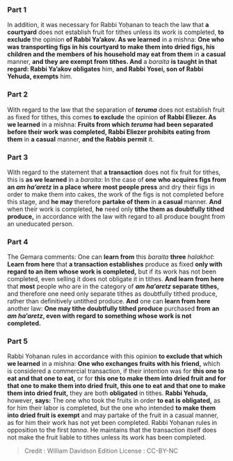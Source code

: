 
### Part 1
In addition, it was necessary for Rabbi Yoḥanan to teach the law that <b>a courtyard</b> does not establish fruit for tithes unless its work is completed, <b>to exclude</b> the opinion <b>of Rabbi Ya’akov. As we learned</b> in a mishna: <b>One who was transporting figs in his courtyard to make them into dried figs, his children and the members of his household may eat from them</b> in <b>a casual</b> manner, <b>and they are exempt from tithes. And</b> a <i>baraita</i> <b>is taught in that regard: Rabbi Ya’akov obligates</b> him, <b>and Rabbi Yosei, son of Rabbi Yehuda, exempts</b> him.

### Part 2
With regard to the law that the separation of <b><i>teruma</i></b> does not establish fruit as fixed for tithes, this comes <b>to exclude</b> the opinion <b>of Rabbi Eliezer. As we learned</b> in a mishna: <b>Fruits from which <i>teruma</i> had been separated before their work was completed, Rabbi Eliezer prohibits eating from them</b> in <b>a casual</b> manner, <b>and the Rabbis permit</b> it.

### Part 3
With regard to the statement that <b>a transaction</b> does not fix fruit for tithes, this is <b>as we learned</b> in a <i>baraita</i>: In the case of <b>one who acquires figs from an <i>am ha’aretz</i> in a place where most people press</b> and dry their figs in order to make them into cakes, the work of the figs is not completed before this stage, and <b>he may</b> therefore <b>partake of them</b> in <b>a casual</b> manner. <b>And</b> when their work is completed, <b>he</b> need only <b>tithe them as doubtfully tithed produce,</b> in accordance with the law with regard to all produce bought from an uneducated person.

### Part 4
The Gemara comments: One can <b>learn from</b> this <i>baraita</i> <b>three</b> <i>halakhot</i>: <b>Learn from here</b> that <b>a transaction establishes</b> produce as fixed <b>only with regard to an item whose work is completed,</b> but if its work has not been completed, even selling it does not obligate it in tithes. <b>And learn from here</b> that <b>most</b> people who are in the category of <b><i>am ha’aretz</i> separate tithes,</b> and therefore one need only separate tithes as doubtfully tithed produce, rather than definitively untithed produce. <b>And</b> one can <b>learn from here</b> another law: <b>One may tithe doubtfully tithed produce</b> purchased <b>from an <i>am ha’aretz</i>, even with regard to something whose work is not completed.</b>

### Part 5
Rabbi Yoḥanan rules in accordance with this opinion <b>to exclude that which we learned</b> in a mishna: <b>One who exchanges fruits with his friend,</b> which is considered a commercial transaction, if their intention was for <b>this one to eat and that one to eat,</b> or for <b>this one to make them into dried fruit and for that one to make them into dried fruit, this one to eat and that one to make them into dried fruit,</b> they are both <b>obligated</b> in tithes. <b>Rabbi Yehuda,</b> however, <b>says:</b> The one who took the fruits in order <b>to eat is obligated,</b> as for him their labor is completed, but the one who intended <b>to make them into dried fruit is exempt</b> and may partake of the fruit in a casual manner, as for him their work has not yet been completed. Rabbi Yoḥanan rules in opposition to the first <i>tanna</i>. He maintains that the transaction itself does not make the fruit liable to tithes unless its work has been completed.

>Credit : William Davidson Edition
>License : CC-BY-NC